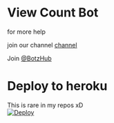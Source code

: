 # View Count Bot
for more help   
   
join our channel [channel](https://t.me/SL_bot_zone)
   
   
Join [@BotzHub](https://t.me/slbotzone)

# Deploy to heroku
This is rare in my repos xD   
[![Deploy](https://www.herokucdn.com/deploy/button.svg)](https://heroku.com/deploy)
